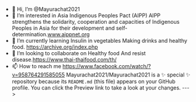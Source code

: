 - 👋 Hi, I’m @Mayurachat2021
- 👀 I’m interested in Asia Indigenous Peoples Pact (AIPP)
AIPP strengthens the solidarity,
cooperation and capacities of Indigenous Peoples in 
Asia for their development and self-determination.www.aippnet.org
- 🌱 I’m currently learning Insulin in vegetables
Making drinks and healthy food.  https://archive.org/index.php
- 💞️ I’m looking to collaborate on Healthy food
And resist disease.https://www.thai-thaifood.com/th/
- 📫 How to reach me https://www.facebook.com/watch/?v=958764291585055
Mayurachat2021/Mayurachat2021 is a ✨ special ✨ repository because its `README.md` (this file) appears on your GitHub profile.
You can click the Preview link to take a look at your changes.
--->
